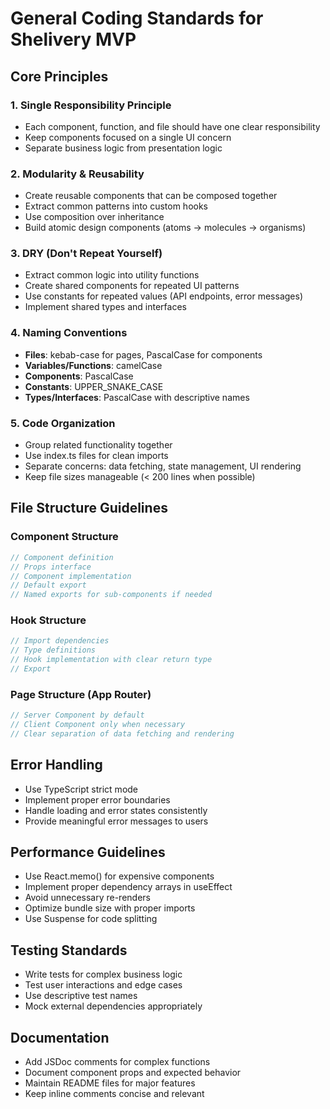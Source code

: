 # General Coding Standards for Shelivery MVP

## Core Principles

### 1. Single Responsibility Principle
- Each component, function, and file should have one clear responsibility
- Keep components focused on a single UI concern
- Separate business logic from presentation logic

### 2. Modularity & Reusability
- Create reusable components that can be composed together
- Extract common patterns into custom hooks
- Use composition over inheritance
- Build atomic design components (atoms → molecules → organisms)

### 3. DRY (Don't Repeat Yourself)
- Extract common logic into utility functions
- Create shared components for repeated UI patterns
- Use constants for repeated values (API endpoints, error messages)
- Implement shared types and interfaces

### 4. Naming Conventions
- **Files**: kebab-case for pages, PascalCase for components
- **Variables/Functions**: camelCase
- **Components**: PascalCase
- **Constants**: UPPER_SNAKE_CASE
- **Types/Interfaces**: PascalCase with descriptive names

### 5. Code Organization
- Group related functionality together
- Use index.ts files for clean imports
- Separate concerns: data fetching, state management, UI rendering
- Keep file sizes manageable (< 200 lines when possible)

## File Structure Guidelines

### Component Structure
```typescript
// Component definition
// Props interface
// Component implementation
// Default export
// Named exports for sub-components if needed
```

### Hook Structure
```typescript
// Import dependencies
// Type definitions
// Hook implementation with clear return type
// Export
```

### Page Structure (App Router)
```typescript
// Server Component by default
// Client Component only when necessary
// Clear separation of data fetching and rendering
```

## Error Handling
- Use TypeScript strict mode
- Implement proper error boundaries
- Handle loading and error states consistently
- Provide meaningful error messages to users

## Performance Guidelines
- Use React.memo() for expensive components
- Implement proper dependency arrays in useEffect
- Avoid unnecessary re-renders
- Optimize bundle size with proper imports
- Use Suspense for code splitting

## Testing Standards
- Write tests for complex business logic
- Test user interactions and edge cases
- Use descriptive test names
- Mock external dependencies appropriately

## Documentation
- Add JSDoc comments for complex functions
- Document component props and expected behavior
- Maintain README files for major features
- Keep inline comments concise and relevant
